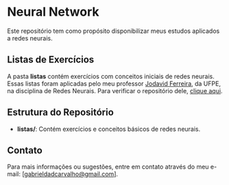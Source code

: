 # Neural Network

Este repositório tem como propósito disponibilizar meus estudos aplicados a redes neurais.

## Listas de Exercícios

A pasta **listas** contém exercícios com conceitos iniciais de redes neurais. Essas listas foram aplicadas pelo meu professor 
[Jodavid Ferreira](https://github.com/Jodavid), da UFPE, na disciplina de Redes Neurais. Para verificar o repositório dele, [clique aqui](https://jodavid.github.io/subject-materials/posts/redesneurais/).

## Estrutura do Repositório

- **listas/**: Contém exercícios e conceitos básicos de redes neurais.

## Contato

Para mais informações ou sugestões, entre em contato através do meu e-mail: [gabrieldadcarvalho@gmail.com].
